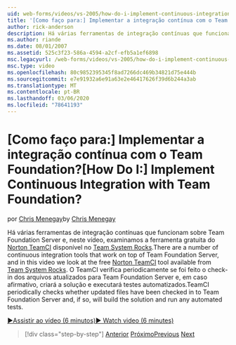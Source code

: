 ```yaml
---
uid: web-forms/videos/vs-2005/how-do-i-implement-continuous-integration-with-team-foundation
title: '[Como faço para:] Implementar a integração contínua com o Team Foundation? | Microsoft Docs'
author: rick-anderson
description: Há várias ferramentas de integração contínuas que funcionam em cima do Team Foundation Server e, neste vídeo, examinamos a ferramenta gratuita do Norton TeamCI...
ms.author: riande
ms.date: 08/01/2007
ms.assetid: 525c3f23-586a-4594-a2cf-efb5a1ef6898
msc.legacyurl: /web-forms/videos/vs-2005/how-do-i-implement-continuous-integration-with-team-foundation
msc.type: video
ms.openlocfilehash: 80c9852395345f8ad7266dc469b34821d75e444b
ms.sourcegitcommit: e7e91932a6e91a63e2e46417626f39d6b244a3ab
ms.translationtype: MT
ms.contentlocale: pt-BR
ms.lasthandoff: 03/06/2020
ms.locfileid: "78641193"
---
```

# <a name="how-do-i-implement-continuous-integration-with-team-foundation"></a><span data-ttu-id="dc357-104">[Como faço para:] Implementar a integração contínua com o Team Foundation?</span><span class="sxs-lookup"><span data-stu-id="dc357-104">[How Do I:] Implement Continuous Integration with Team Foundation?</span></span>

<span data-ttu-id="dc357-105">por [Chris Menegay](https://twitter.com/CMenegay)</span><span class="sxs-lookup"><span data-stu-id="dc357-105">by [Chris Menegay](https://twitter.com/CMenegay)</span></span>

<span data-ttu-id="dc357-106">Há várias ferramentas de integração contínuas que funcionam sobre Team Foundation Server e, neste vídeo, examinamos a ferramenta gratuita do [Norton TeamCI](http://teamsystemrocks.com/files/12/tools/entry1018.aspx) disponível no [Team System Rocks](http://teamsystemrocks.com/).</span><span class="sxs-lookup"><span data-stu-id="dc357-106">There are a number of continuous integration tools that work on top of Team Foundation Server, and in this video we look at the free [Norton TeamCI](http://teamsystemrocks.com/files/12/tools/entry1018.aspx) tool available from [Team System Rocks](http://teamsystemrocks.com/).</span></span> <span data-ttu-id="dc357-107">O TeamCI verifica periodicamente se foi feito o check-in dos arquivos atualizados para Team Foundation Server e, em caso afirmativo, criará a solução e executará testes automatizados.</span><span class="sxs-lookup"><span data-stu-id="dc357-107">TeamCI periodically checks whether updated files have been checked in to Team Foundation Server and, if so, will build the solution and run any automated tests.</span></span>

[<span data-ttu-id="dc357-108">&#9654;Assistir ao vídeo (6 minutos)</span><span class="sxs-lookup"><span data-stu-id="dc357-108">&#9654; Watch video (6 minutes)</span></span>](https://channel9.msdn.com/Blogs/ASP-NET-Site-Videos/how-do-i-implement-continuous-integration-with-team-foundation)

> [!div class="step-by-step"]
> <span data-ttu-id="dc357-109">[Anterior](how-do-i-discover-application-changes-prior-to-deployment.md)
> [Próximo](how-do-i-automate-testing-using-team-build.md)</span><span class="sxs-lookup"><span data-stu-id="dc357-109">[Previous](how-do-i-discover-application-changes-prior-to-deployment.md)
[Next](how-do-i-automate-testing-using-team-build.md)</span></span>
